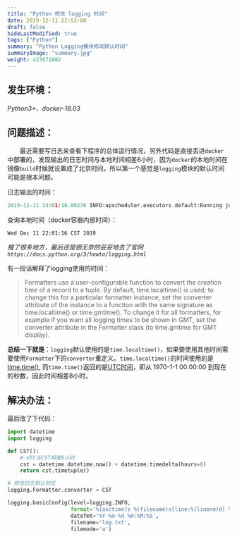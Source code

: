 ```yaml
---
title: "Python 修改 logging 时间"
date: 2019-12-11 22:53:00
draft: false
hideLastModified: true
tags: ["Python"]
summary: "Python Logging模块修改默认时间"
summaryImage: "summary.jpg"
weight: 423971882
---
```


## 发生环境：

*Python3+、docker-18.03*

## 问题描述：

　　最近需要写日志来查看下程序的总体运行情况，另外代码是直接丢进`docker`中部署的，发现输出的日志时间与本地时间相差8小时，因为`docker`的本地时间在镜像`build`时候就设置成了北京时间，所以第一个感觉是`logging`模块的默认时间可能是根本问题。

日志输出的时间：
```python
2019-12-11 14:01:16.00276 INFO:apscheduler.executors.default:Running job
```

查询本地时间（docker容器内部时间）：
```shell
Wed Dec 11 22:01:16 CST 2019
```

*搜了很多地方，最后还是很无奈的妥妥地去了官网
`https://docs.python.org/3/howto/logging.html`*

有一段话解释了logging使用的时间：

> Formatters use a user-configurable function to convert the creation time of a record to a tuple. By default, time.localtime() is used; to change this for a particular formatter instance, set the converter attribute of the instance to a function with the same signature as time.localtime() or time.gmtime(). To change it for all formatters, for example if you want all logging times to be shown in GMT, set the converter attribute in the Formatter class (to time.gmtime for GMT display).

**总结一下就是**：`logging`默认使用的是`time.localtime()`，如果要使用其他时间需要使用`Formatter`下的`converter`重定义。`time.localtime()`的时间使用的是
[time.time()](https://docs.python.org/3/library/time.html#time.localtime), 而`time.time()`返回的是[UTC时间](https://docs.python.org/3/library/time.html#time.time)，即从 1970-1-1 00:00:00 到现在的秒数，因此时间相差8小时。


## 解决办法：
最后改了下代码：

```python
import datetime
import logging

def CST():
    # UTC与CST相差8小时
    cst = datetime.datetime.now() + datetime.timedelta(hours=8)
    return cst.timetuple()

# 修改日志默认时区
logging.Formatter.converter = CST

logging.basicConfig(level=logging.INFO,
                    format='%(asctime)s %(filename)s[line:%(lineno)d] %(levelname)s %(message)s',
                    datefmt='%Y-%m-%d %H:%M:%S',
                    filename='log.txt',
                    filemode='a')

```